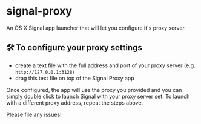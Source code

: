# signal-proxy
An OS X Signal app launcher that will let you configure it's proxy server.

## 🛠 To configure your proxy settings
- create a text file with the full address and port of your proxy server (e.g. `http://127.0.0.1:3128`)
- drag this text file on top of the Signal Proxy app

Once configured, the app will use the proxy you provided and you can simply double click to launch Signal with your proxy server set. To launch with a different proxy address, repeat the steps above.

Please file any issues!
